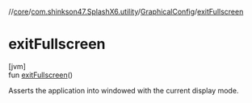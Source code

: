 //[core](../../../index.md)/[com.shinkson47.SplashX6.utility](../index.md)/[GraphicalConfig](index.md)/[exitFullscreen](exit-fullscreen.md)

# exitFullscreen

[jvm]\
fun [exitFullscreen](exit-fullscreen.md)()

Asserts the application into windowed with the current display mode.
